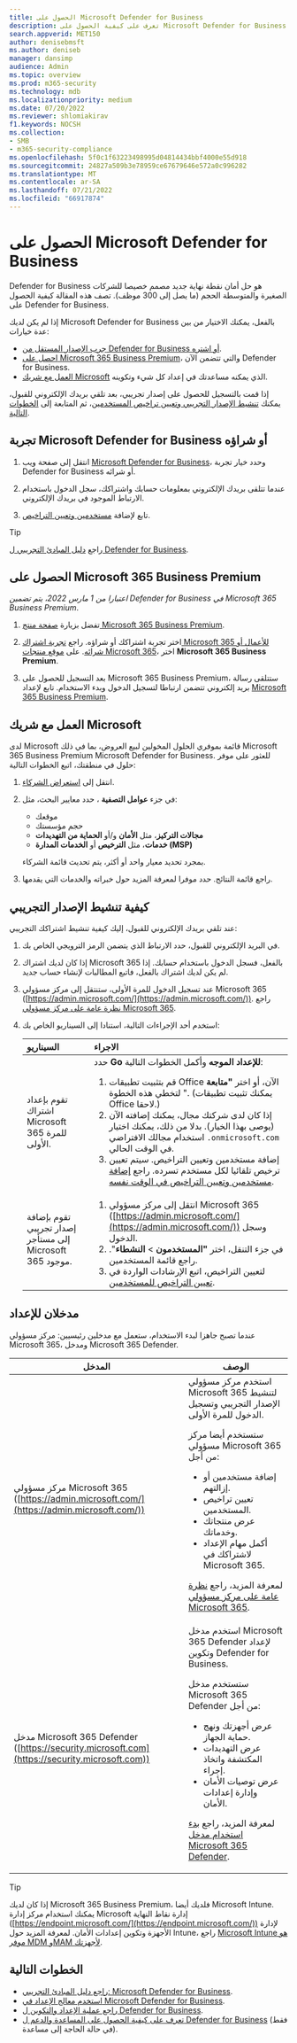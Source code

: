 ```yaml
---
title: الحصول على Microsoft Defender for Business
description: تعرف على كيفية الحصول على Microsoft Defender for Business وحماية نقطة النهاية للشركات الصغيرة والمتوسطة الحجم.
search.appverid: MET150
author: denisebmsft
ms.author: deniseb
manager: dansimp
audience: Admin
ms.topic: overview
ms.prod: m365-security
ms.technology: mdb
ms.localizationpriority: medium
ms.date: 07/20/2022
ms.reviewer: shlomiakirav
f1.keywords: NOCSH
ms.collection:
- SMB
- m365-security-compliance
ms.openlocfilehash: 5f0c1f63223498995d04814434bbf4000e55d918
ms.sourcegitcommit: 24827a509b3e78959ce67679646e572a0c996282
ms.translationtype: MT
ms.contentlocale: ar-SA
ms.lasthandoff: 07/21/2022
ms.locfileid: "66917874"
---
```

# <a name="get-microsoft-defender-for-business"></a>الحصول على Microsoft Defender for Business

Defender for Business هو حل أمان نقطة نهاية جديد مصمم خصيصا للشركات الصغيرة والمتوسطة الحجم (ما يصل إلى 300 موظف). تصف هذه المقالة كيفية الحصول على Defender for Business.

إذا لم يكن لديك Microsoft Defender for Business بالفعل، يمكنك الاختيار من بين عدة خيارات:

- [جرب الإصدار المستقل من Defender for Business أو اشتره](#try-or-buy-microsoft-defender-for-business).
- [احصل على Microsoft 365 Business Premium](#get-microsoft-365-business-premium)، والتي تتضمن الآن Defender for Business.
- [العمل مع شريك Microsoft](#work-with-a-microsoft-partner) الذي يمكنه مساعدتك في إعداد كل شيء وتكوينه.

إذا قمت بالتسجيل للحصول على إصدار تجريبي، بعد تلقي بريدك الإلكتروني للقبول، يمكنك [تنشيط الإصدار التجريبي وتعيين تراخيص المستخدمين](#how-to-activate-your-trial)، ثم المتابعة إلى [الخطوات التالية](#next-steps).


## <a name="try-or-buy-microsoft-defender-for-business"></a>تجربة Microsoft Defender for Business أو شراؤه

1. انتقل إلى صفحة ويب [Microsoft Defender for Business](https://www.microsoft.com/security/business/threat-protection/microsoft-defender-business)، وحدد خيار تجربة Defender for Business أو شرائه.

2. عندما تتلقى بريدك الإلكتروني بمعلومات حسابك واشتراكك، سجل الدخول باستخدام الارتباط الموجود في بريدك الإلكتروني.

3. تابع لإضافة [مستخدمين وتعيين التراخيص](mdb-add-users.md).

> [!TIP]
> راجع [دليل المبادئ التجريبي ل Defender for Business](trial-playbook-defender-business.md).

## <a name="get-microsoft-365-business-premium"></a>الحصول على Microsoft 365 Business Premium

*اعتبارا من 1 مارس 2022، يتم تضمين Defender for Business في Microsoft 365 Business Premium*. 

1. تفضل بزيارة [صفحة منتج Microsoft 365 Business Premium](https://www.microsoft.com/microsoft-365/business/microsoft-365-business-premium?activetab=pivot%3aoverviewtab).

2. اختر تجربة اشتراكك أو شراؤه. راجع [تجربة اشتراك Microsoft 365 للأعمال أو شرائه](../../commerce/try-or-buy-microsoft-365.md). على [موقع منتجات Microsoft 365](https://www.aka.ms/office365signup)، اختر **Microsoft 365 Business Premium**.

3. بعد التسجيل للحصول على Microsoft 365 Business Premium، ستتلقى رسالة بريد إلكتروني تتضمن ارتباطا لتسجيل الدخول وبدء الاستخدام. تابع لإعداد [Microsoft 365 Business Premium](../../business-premium/m365bp-setup.md).

## <a name="work-with-a-microsoft-partner"></a>العمل مع شريك Microsoft

لدى Microsoft قائمة بموفري الحلول المخولين لبيع العروض، بما في ذلك Microsoft 365 Business Premium Microsoft Defender for Business. للعثور على موفر حلول في منطقتك، اتبع الخطوات التالية:

1. انتقل إلى [استعراض الشركاء](https://appsource.microsoft.com/marketplace/partner-dir).

2. في جزء **عوامل التصفية** ، حدد معايير البحث، مثل:

   - موقعك
   - حجم مؤسستك
   - **مجالات التركيز**، مثل **الأمان** و/أو **الحماية من التهديدات** 
   - **خدمات**، مثل **الترخيص** أو **الخدمات المدارة (MSP)**

   بمجرد تحديد معيار واحد أو أكثر، يتم تحديث قائمة الشركاء.

3. راجع قائمة النتائج. حدد موفرا لمعرفة المزيد حول خبراته والخدمات التي يقدمها.

## <a name="how-to-activate-your-trial"></a>كيفية تنشيط الإصدار التجريبي

عند تلقي بريدك الإلكتروني للقبول، إليك كيفية تنشيط اشتراكك التجريبي: 

1. في البريد الإلكتروني للقبول، حدد الارتباط الذي يتضمن الرمز الترويجي الخاص بك. 

2. إذا كان لديك اشتراك Microsoft 365 بالفعل، فسجل الدخول باستخدام حسابك. إذا لم يكن لديك اشتراك بالفعل، فاتبع المطالبات لإنشاء حساب جديد. 

3. عند تسجيل الدخول للمرة الأولى، ستنتقل إلى مركز مسؤولي Microsoft 365 ([https://admin.microsoft.com/](https://admin.microsoft.com/)). راجع [نظرة عامة على مركز مسؤولي Microsoft 365](../../admin/admin-overview/admin-center-overview.md).

4. استخدم أحد الإجراءات التالية، استنادا إلى السيناريو الخاص بك:<br/>

   | السيناريو | الاجراء |
   |:---|:---|
   | تقوم بإعداد اشتراك Microsoft 365 للمرة الأولى. | حدد **Go للإعداد الموجه** وأكمل الخطوات التالية:<ol><li>قم بتثبيت تطبيقات Office الآن، أو اختر **"متابعة** " لتخطي هذه الخطوة. (يمكنك تثبيت تطبيقات Office لاحقا.)</li><li>إذا كان لدى شركتك مجال، يمكنك إضافته الآن (يوصى بهذا الخيار). بدلا من ذلك، يمكنك اختيار استخدام مجالك الافتراضي `.onmicrosoft.com` في الوقت الحالي.</li><li>إضافة مستخدمين وتعيين التراخيص. سيتم تعيين ترخيص تلقائيا لكل مستخدم تسرده. راجع [إضافة مستخدمين وتعيين التراخيص في الوقت نفسه](mdb-add-users.md).</li></ol> |
   | تقوم بإضافة إصدار تجريبي إلى مستأجر Microsoft 365 موجود. | <ol><li>انتقل إلى مركز مسؤولي Microsoft 365 ([https://admin.microsoft.com/](https://admin.microsoft.com/)) وسجل الدخول.</li><li>في جزء التنقل، اختر **"المستخدمون** > **النشطاء**". راجع قائمة المستخدمين. </li><li>لتعيين التراخيص، اتبع الإرشادات الواردة في [تعيين التراخيص للمستخدمين](../../admin/manage/assign-licenses-to-users.md).</li></ol> |

## <a name="two-portals-for-setup"></a>مدخلان للإعداد

عندما تصبح جاهزا لبدء الاستخدام، ستعمل مع مدخلين رئيسيين: مركز مسؤولي Microsoft 365، ومدخل Microsoft 365 Defender.

|المدخل  |الوصف  |
|---------|---------|
| مركز مسؤولي Microsoft 365 ([https://admin.microsoft.com/](https://admin.microsoft.com/))      | استخدم مركز مسؤولي Microsoft 365 لتنشيط الإصدار التجريبي وتسجيل الدخول للمرة الأولى.<p> ستستخدم أيضا مركز مسؤولي Microsoft 365 من أجل: <ul><li>إضافة مستخدمين أو إزالتهم.</li><li>تعيين تراخيص المستخدمين.</li><li>عرض منتجاتك وخدماتك.</li><li>أكمل مهام الإعداد لاشتراكك في Microsoft 365.</li></ul><p>لمعرفة المزيد، راجع [نظرة عامة على مركز مسؤولي Microsoft 365](../../admin/admin-overview/admin-center-overview.md).      |
| مدخل Microsoft 365 Defender ([https://security.microsoft.com](https://security.microsoft.com))     | استخدم مدخل Microsoft 365 Defender لإعداد وتكوين Defender for Business.<p>ستستخدم مدخل Microsoft 365 Defender من أجل: <ul><li>عرض أجهزتك ونهج حماية الجهاز.</li><li>عرض التهديدات المكتشفة واتخاذ إجراء.</li><li>عرض توصيات الأمان وإدارة إعدادات الأمان.</li></ul><p>لمعرفة المزيد، راجع [بدء استخدام مدخل Microsoft 365 Defender](mdb-get-started.md).        |

> [!TIP]
> إذا كان لديك Microsoft 365 Business Premium، فلديك أيضا Microsoft Intune. يمكنك استخدام مركز إدارة Microsoft إدارة نقاط النهاية ([https://endpoint.microsoft.com/](https://endpoint.microsoft.com/)) لإدارة الأجهزة وتكوين إعدادات الأمان. لمعرفة المزيد حول Intune، راجع [Microsoft Intune هو موفر MDM وMAM لأجهزتك](/mem/intune/fundamentals/what-is-intune).


## <a name="next-steps"></a>الخطوات التالية

- [راجع دليل المبادئ التجريبي: Microsoft Defender for Business](trial-playbook-defender-business.md).
- [استخدم معالج الإعداد في Microsoft Defender for Business](mdb-use-wizard.md).
- [راجع عملية الإعداد والتكوين ل Defender for Business](mdb-setup-configuration.md).
- [تعرف على كيفية الحصول على المساعدة والدعم ل Defender for Business](mdb-get-help.md) (فقط في حالة الحاجة إلى مساعدة).